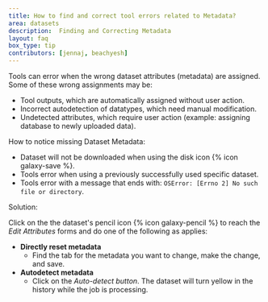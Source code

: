```yaml
---
title: How to find and correct tool errors related to Metadata?
area: datasets
description:  Finding and Correcting Metadata
layout: faq
box_type: tip
contributors: [jennaj, beachyesh]
---
```


Tools can error when the wrong dataset attributes (metadata) are assigned. Some of these wrong assignments may be:
 - Tool outputs, which are automatically assigned without user action.
 - Incorrect autodetection of datatypes, which need manual modification.
 - Undetected attributes, which require user action (example: assigning database to newly uploaded data).

How to notice missing Dataset Metadata:
- Dataset will not be downloaded when using the disk icon {% icon galaxy-save %}.
- Tools error when using a previously successfully used specific dataset.
- Tools error with a message that ends with: ``OSError: [Errno 2] No such file or directory``.

Solution:

Click on the the dataset's pencil icon {% icon galaxy-pencil %} to reach the _Edit Attributes_ forms and do one of the following as applies:
- **Directly reset metadata**
  - Find the tab for the metadata you want to change, make the change, and save.
- **Autodetect metadata**
  - Click on the _Auto-detect button_. The dataset will turn yellow in the history while the job is processing.
